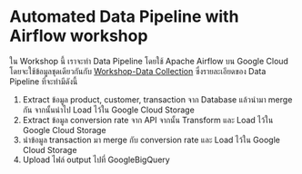 # Automated Data Pipeline with Airflow workshop
ใน Workshop นี้ เราจะทำ Data Pipeline โดยใช้ Apache Airflow บน Google Cloud โดยจะใช้ข้อมูลชุดเดียวกันกับ [Workshop-Data Collection](https://github.com/thunboy1/My-Data-Collection-Workshop.git) ซึ่งรายละเอียดของ Data Pipeline ที่จะทำมีดังนี้
1) Extract ข้อมูล product, customer, transaction จาก Database แล้วนำมา merge กัน จากนั้นนำไป Load ไว้ใน Google Cloud Storage
2) Extract ข้อมูล conversion rate จาก API จากนั้น Transform และ Load ไว้ใน Google Cloud Storage
3) นำข้อมูล transaction มา merge กับ conversion rate และ Load ไว้ใน Google Cloud Storage
4) Upload ไฟล์ output ไปที่ GoogleBigQuery